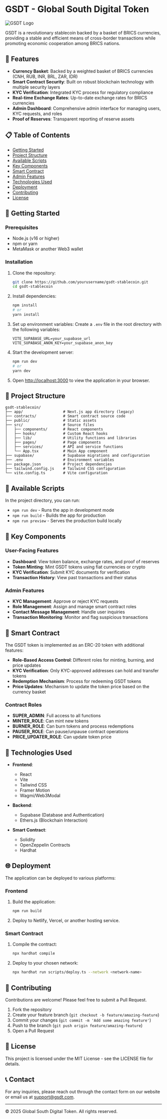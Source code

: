 # GSDT - Global South Digital Token

![GSDT Logo](https://img.shields.io/badge/GSDT-Global%20South%20Digital%20Token-4c1d95?style=for-the-badge)

GSDT is a revolutionary stablecoin backed by a basket of BRICS currencies, providing a stable and efficient means of cross-border transactions while promoting economic cooperation among BRICS nations.

## 🌟 Features

- **Currency Basket**: Backed by a weighted basket of BRICS currencies (CNH, RUB, INR, BRL, ZAR, IDR)
- **Smart Contract Security**: Built on robust blockchain technology with multiple security layers
- **KYC Verification**: Integrated KYC process for regulatory compliance
- **Real-time Exchange Rates**: Up-to-date exchange rates for BRICS currencies
- **Admin Dashboard**: Comprehensive admin interface for managing users, KYC requests, and roles
- **Proof of Reserves**: Transparent reporting of reserve assets

## 📋 Table of Contents

- [Getting Started](#getting-started)
- [Project Structure](#project-structure)
- [Available Scripts](#available-scripts)
- [Key Components](#key-components)
- [Smart Contract](#smart-contract)
- [Admin Features](#admin-features)
- [Technologies Used](#technologies-used)
- [Deployment](#deployment)
- [Contributing](#contributing)
- [License](#license)

## 🚀 Getting Started

### Prerequisites

- Node.js (v16 or higher)
- npm or yarn
- MetaMask or another Web3 wallet

### Installation

1. Clone the repository:
   ```bash
   git clone https://github.com/yourusername/gsdt-stablecoin.git
   cd gsdt-stablecoin
   ```

2. Install dependencies:
   ```bash
   npm install
   # or
   yarn install
   ```

3. Set up environment variables:
   Create a `.env` file in the root directory with the following variables:
   ```
   VITE_SUPABASE_URL=your_supabase_url
   VITE_SUPABASE_ANON_KEY=your_supabase_anon_key
   ```

4. Start the development server:
   ```bash
   npm run dev
   # or
   yarn dev
   ```

5. Open [http://localhost:3000](http://localhost:3000) to view the application in your browser.

## 📁 Project Structure

```
gsdt-stablecoin/
├── app/                  # Next.js app directory (legacy)
├── contracts/            # Smart contract source code
├── public/               # Static assets
├── src/                  # Source files
│   ├── components/       # React components
│   ├── hooks/            # Custom React hooks
│   ├── lib/              # Utility functions and libraries
│   ├── pages/            # Page components
│   ├── services/         # API and service functions
│   └── App.tsx           # Main App component
├── supabase/             # Supabase migrations and configuration
├── .env                  # Environment variables
├── package.json          # Project dependencies
├── tailwind.config.js    # Tailwind CSS configuration
└── vite.config.ts        # Vite configuration
```

## 📜 Available Scripts

In the project directory, you can run:

- `npm run dev` - Runs the app in development mode
- `npm run build` - Builds the app for production
- `npm run preview` - Serves the production build locally

## 🧩 Key Components

### User-Facing Features

- **Dashboard**: View token balance, exchange rates, and proof of reserves
- **Token Minting**: Mint GSDT tokens using fiat currencies or crypto
- **KYC Verification**: Submit KYC documents for verification
- **Transaction History**: View past transactions and their status

### Admin Features

- **KYC Management**: Approve or reject KYC requests
- **Role Management**: Assign and manage smart contract roles
- **Contact Message Management**: Handle user inquiries
- **Transaction Monitoring**: Monitor and flag suspicious transactions

## 💼 Smart Contract

The GSDT token is implemented as an ERC-20 token with additional features:

- **Role-Based Access Control**: Different roles for minting, burning, and price updates
- **KYC Verification**: Only KYC-approved addresses can hold and transfer tokens
- **Redemption Mechanism**: Process for redeeming GSDT tokens
- **Price Updates**: Mechanism to update the token price based on the currency basket

### Contract Roles

- **SUPER_ADMIN**: Full access to all functions
- **MINTER_ROLE**: Can mint new tokens
- **BURNER_ROLE**: Can burn tokens and process redemptions
- **PAUSER_ROLE**: Can pause/unpause contract operations
- **PRICE_UPDATER_ROLE**: Can update token price

## 🔧 Technologies Used

- **Frontend**:
  - React
  - Vite
  - Tailwind CSS
  - Framer Motion
  - Wagmi/Web3Modal

- **Backend**:
  - Supabase (Database and Authentication)
  - Ethers.js (Blockchain Interaction)

- **Smart Contract**:
  - Solidity
  - OpenZeppelin Contracts
  - Hardhat

## 🌐 Deployment

The application can be deployed to various platforms:

### Frontend

1. Build the application:
   ```bash
   npm run build
   ```

2. Deploy to Netlify, Vercel, or another hosting service.

### Smart Contract

1. Compile the contract:
   ```bash
   npx hardhat compile
   ```

2. Deploy to your chosen network:
   ```bash
   npx hardhat run scripts/deploy.ts --network <network-name>
   ```

## 🤝 Contributing

Contributions are welcome! Please feel free to submit a Pull Request.

1. Fork the repository
2. Create your feature branch (`git checkout -b feature/amazing-feature`)
3. Commit your changes (`git commit -m 'Add some amazing feature'`)
4. Push to the branch (`git push origin feature/amazing-feature`)
5. Open a Pull Request

## 📄 License

This project is licensed under the MIT License - see the LICENSE file for details.

## 📞 Contact

For any inquiries, please reach out through the contact form on our website or email us at support@gsdt.com.

---

&copy; 2025 Global South Digital Token. All rights reserved.